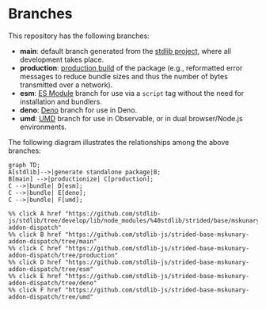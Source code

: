 <!--

@license Apache-2.0

Copyright (c) 2022 The Stdlib Authors.

Licensed under the Apache License, Version 2.0 (the "License");
you may not use this file except in compliance with the License.
You may obtain a copy of the License at

    http://www.apache.org/licenses/LICENSE-2.0

Unless required by applicable law or agreed to in writing, software
distributed under the License is distributed on an "AS IS" BASIS,
WITHOUT WARRANTIES OR CONDITIONS OF ANY KIND, either express or implied.
See the License for the specific language governing permissions and
limitations under the License.

-->

# Branches

This repository has the following branches:

-   **main**: default branch generated from the [stdlib project][stdlib-url], where all development takes place.
-   **production**: [production build][production-url] of the package (e.g., reformatted error messages to reduce bundle sizes and thus the number of bytes transmitted over a network).
-   **esm**: [ES Module][esm-url] branch for use via a `script` tag without the need for installation and bundlers.
-   **deno**: [Deno][deno-url] branch for use in Deno.
-   **umd**: [UMD][umd-url] branch for use in Observable, or in dual browser/Node.js environments.

The following diagram illustrates the relationships among the above branches:

```mermaid
graph TD;
A[stdlib]-->|generate standalone package|B;
B[main] -->|productionize| C[production];
C -->|bundle| D[esm];
C -->|bundle| E[deno];
C -->|bundle| F[umd];

%% click A href "https://github.com/stdlib-js/stdlib/tree/develop/lib/node_modules/%40stdlib/strided/base/mskunary-addon-dispatch"
%% click B href "https://github.com/stdlib-js/strided-base-mskunary-addon-dispatch/tree/main"
%% click C href "https://github.com/stdlib-js/strided-base-mskunary-addon-dispatch/tree/production"
%% click D href "https://github.com/stdlib-js/strided-base-mskunary-addon-dispatch/tree/esm"
%% click E href "https://github.com/stdlib-js/strided-base-mskunary-addon-dispatch/tree/deno"
%% click F href "https://github.com/stdlib-js/strided-base-mskunary-addon-dispatch/tree/umd"
```

[stdlib-url]: https://github.com/stdlib-js/stdlib/tree/develop/lib/node_modules/%40stdlib/strided/base/mskunary-addon-dispatch
[production-url]: https://github.com/stdlib-js/strided-base-mskunary-addon-dispatch/tree/production
[deno-url]: https://github.com/stdlib-js/strided-base-mskunary-addon-dispatch/tree/deno
[umd-url]: https://github.com/stdlib-js/strided-base-mskunary-addon-dispatch/tree/umd
[esm-url]: https://github.com/stdlib-js/strided-base-mskunary-addon-dispatch/tree/esm